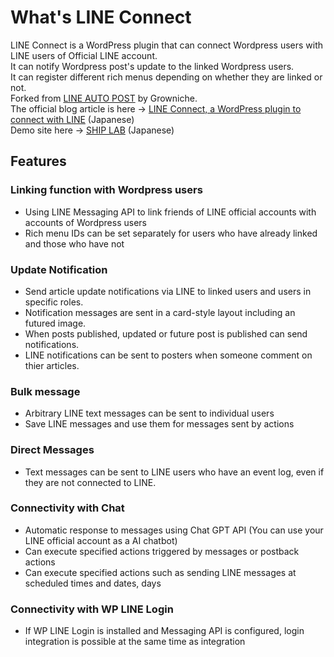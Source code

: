 # What's LINE Connect
LINE Connect is a WordPress plugin that can connect Wordpress users with LINE users of Official LINE account.    
It can notify Wordpress post's update to the linked Wordpress users.  
It can register different rich menus depending on whether they are linked or not.    
Forked from [LINE AUTO POST](https://s-page.biz/line-auto-post/#home) by Growniche.  
The official blog article is here -> [LINE Connect, a WordPress plugin to connect with LINE](https://blog.shipweb.jp/lineconnect/) (Japanese)    
Demo site here -> [SHIP LAB](https://gpt.shipweb.jp/) (Japanese)  

## Features 
### Linking function with Wordpress users
* Using LINE Messaging API to link friends of LINE official accounts with accounts of Wordpress users
* Rich menu IDs can be set separately for users who have already linked and those who have not
### Update Notification
* Send article update notifications via LINE to linked users and users in specific roles.
* Notification messages are sent in a card-style layout including an futured image.
* When posts published, updated or future post is published can send notifications.
* LINE notifications can be sent to posters when someone comment on thier articles.
### Bulk message
* Arbitrary LINE text messages can be sent to individual users
* Save LINE messages and use them for messages sent by actions
### Direct Messages
* Text messages can be sent to LINE users who have an event log, even if they are not connected to LINE.
### Connectivity with Chat
* Automatic response to messages using Chat GPT API (You can use your LINE official account as a AI chatbot)
* Can execute specified actions triggered by messages or postback actions
* Can execute specified actions such as sending LINE messages at scheduled times and dates, days
### Connectivity with WP LINE Login
* If WP LINE Login is installed and Messaging API is configured, login integration is possible at the same time as integration

